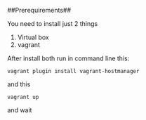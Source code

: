 ##Prerequirements##

You need to install just 2 things
1. Virtual box
2. vagrant

After install both run in command line this:
```
vagrant plugin install vagrant-hostmanager
```

and this 

```
vagrant up
```

and wait